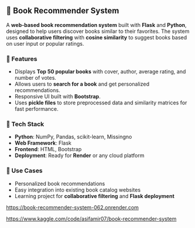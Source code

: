 ## 📖 Book Recommender System

A **web-based book recommendation system** built with **Flask** and **Python**, designed to help users discover books similar to their favorites. The system uses **collaborative filtering** with **cosine similarity** to suggest books based on user input or popular ratings.

### 🔹 Features

* Displays **Top 50 popular books** with cover, author, average rating, and number of votes.
* Allows users to **search for a book** and get personalized recommendations.
* Responsive UI built with **Bootstrap**.
* Uses **pickle files** to store preprocessed data and similarity matrices for fast performance.

### 🔹 Tech Stack

* **Python**: NumPy, Pandas, scikit-learn, Missingno
* **Web Framework**: Flask
* **Frontend**: HTML, Bootstrap
* **Deployment**: Ready for **Render** or any cloud platform

### 🔹 Use Cases

* Personalized book recommendations
* Easy integration into existing book catalog websites
* Learning project for **collaborative filtering** and **Flask deployment**

https://book-recommender-system-062.onrender.com

https://www.kaggle.com/code/asifamir07/book-recommender-system
